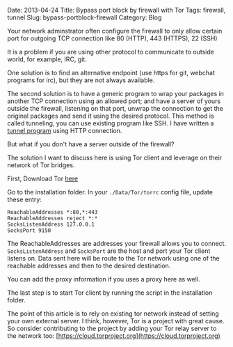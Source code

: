Date: 2013-04-24
Title: Bypass port block by firewall with Tor
Tags: firewall, tunnel
Slug: bypass-portblock-firewall
Category: Blog

Your network adminstrator often configure the firewall to only allow certain port for outgoing TCP connection like 80 (HTTP), 443 (HTTPS), 22 (SSH)

It is a problem if you are using other protocol to communicate to outside world, for example, IRC, git. 

One solution is to find an alternative endpoint (use https for git, webchat programs for irc), but they are not always available. 

The second solution is to have a generic program to wrap your packages in another TCP connection using an allowed port; and have a server of yours outside the firewall, listening on that port, unwrap the connection to get the original packages and send it using the desired protocol. This method is called tunneling, you can use existing program like SSH. I have written a [tunnel program](http://khuevu.github.io/2012/09/17/http-tunnel.html) using HTTP connection. 

But what if you don't have a server outside of the firewall? 

The solution I want to discuss here is using Tor client and leverage on their network of Tor bridges.

First, Download Tor [here](https://www.torproject.org/download/download-easy.html.en)

Go to the installation folder. In your `./Data/Tor/torrc` config file, update these entry: 

	ReachableAddresses *:80,*:443
	ReachableAddresses reject *:*
	SocksListenAddress 127.0.0.1
	SocksPort 9150

The ReachableAddresses are addresses your firewall allows you to connect. 
`SocksListenAddress` and `SocksPort` are the host and port your Tor client listens on. Data sent here will be route to the Tor network using one of the reachable addresses and then to the desired destination. 

You can add the proxy information if you uses a proxy here as well. 

The last step is to start Tor client by running the script in the installation folder. 

The point of this article is to rely on existing tor network instead of setting your own external server. I think, however, Tor is a project with great cause. So consider contributing to the project by adding your Tor relay server to the network too: [https://cloud.torproject.org](https://cloud.torproject.org)


